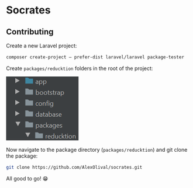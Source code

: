 # Socrates

## Contributing

Create a new Laravel project:

```bash
composer create-project — prefer-dist laravel/laravel package-tester
```

Create `packages/reducktion` folders in the root of the project:

![alt text](docs/folder_structure.png "Directory Structure")

Now navigate to the package directory (`packages/reducktion`) and git clone the package:

```bash
git clone https://github.com/AlexOlival/socrates.git
```

All good to go! :grin:
